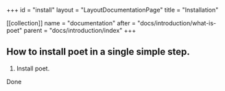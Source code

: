 +++
id = "install"
layout = "LayoutDocumentationPage"
title = "Installation"

[[collection]]
name = "documentation"
after = "docs/introduction/what-is-poet"
parent = "docs/introduction/index"
+++

## How to install poet in a single simple step.

1. Install poet.

Done
